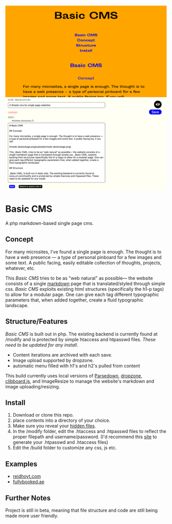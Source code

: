![site image](build/site-image.png)
![backend image](build/site-backend.png)
# Basic CMS
A php markdown-based single page cms. 

## Concept

For many microsites, I've found a single page is enough. The thought is to have a web presence — a type of personal pinboard for a few images and some text. A public facing, easily editable collection of thoughts, projects, whatever, etc.

This _Basic CMS_ tries to be as "web natural" as possible— the website consists of a single [markdown](https://github.com/adam-p/markdown-here/wiki/Markdown-Cheatsheet) page that is translated/styled through simple css. _Basic CMS_ exploits existing html structures (specifically the h1-p tags) to allow for a modular page. One can give each tag different typographic parameters that, when added together, create a fluid typographic landscape.

## Structure/Features

_Basic CMS_ is built out in php. The existing backend is currently found at /modify and is protected by simple htaccess and htpasswd files. _These need to be updated for any install_. 

- Content iterations are archived with each save. 
- Image upload supported by dropzone. 
- automatic menu filled with h1's and h2's pulled from content

This build currently uses local versions of [Parsedown](http://parsedown.org/), [dropzone](http://www.dropzonejs.com/), [clibboard.js](https://clipboardjs.com/), and ImageResize to manage the website's markdown and image uploading/resizing. 

## Install

1. Download or clone this repo. 
2. place contents into a directory of your choice. 
3. Make sure you reveal your [hidden files](http://ianlunn.co.uk/articles/quickly-showhide-hidden-files-mac-os-x-mavericks/).
4. In the /modify folder, edit the .htaccess and .htpasswd files to reflect the proper filepath and username/password. (I'd recommend this [site](http://www.htaccesstools.com/htpasswd-generator/) to generate your .htpasswd and .htaccess files)
5. Edit the /build folder to customize any css, js etc. 

## Examples
- [reidhoyt.com](http://www.reidhoyt.com)
- [fullybooked.ae](http://www.fullybooked.ae)

## Further Notes
Project is still in beta, meaning that file structure and code are still being made more user friendly. 
